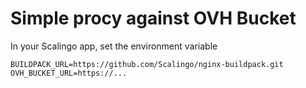 # Simple procy against OVH Bucket

In your Scalingo app, set the environment variable

```
BUILDPACK_URL=https://github.com/Scalingo/nginx-buildpack.git
OVH_BUCKET_URL=https://...
```
